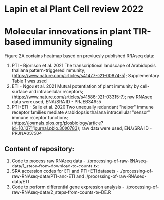 # Lapin et al Plant Cell review 2022
# Molecular innovations in plant TIR-based immunity signaling

Figure 2A contains heatmap based on previuosly published RNAseq data:

1. PTI - Bjornson et al. 2021 The transcriptional landscape of Arabidopsis thaliana pattern-triggered immunity; (https://www.nature.com/articles/s41477-021-00874-5); Supplementary Table 1 was used
2. ETI - Ngou et al. 2021 Mutual potentiation of plant immunity by cell-surface and intracellular receptors; (https://www.nature.com/articles/s41586-021-03315-7); raw RNAseq data were used, ENA/SRA ID - PRJEB34955
3. PTI+ETI - Saile et al. 2020 Two unequally redundant "helper" immune receptor families mediate Arabidopsis thaliana intracellular "sensor" immune receptor functions; (https://journals.plos.org/plosbiology/article?id=10.1371/journal.pbio.3000783); raw data were used, ENA/SRA ID - PRJNA637584


## Content of repository:

1. Code to process raw RNAseq data - ./processing-of-raw-RNAseq-data/1_steps-from-download-to-counts.txt
2. SRA accession codes for ETI and PTI+ETI datasets - ./processing-of-raw-RNAseq-data/PTI-and-ETI and ./processing-of-raw-RNAseq-data/ETI
3. Code to perform differential gene expression analysis - ./processing-of-raw-RNAseq-data/2_steps-from-counts-to-DE.R
